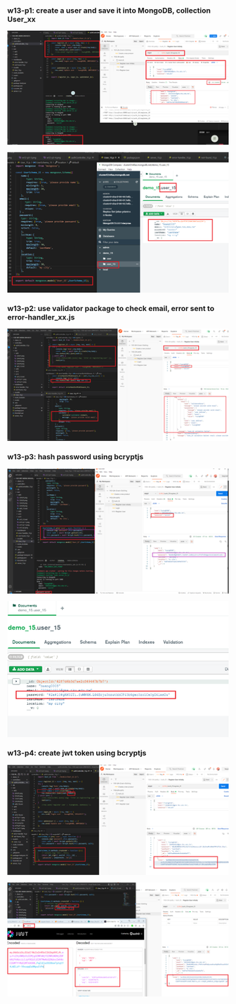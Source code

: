### w13-p1: create a user and save it into MongoDB, collection User_xx

![](w13-p1-1.png)

![](w13-p1-2.png)

### w13-p2: use validator package to check email, error sent to error-handler_xx.js

![](w13-p2.png)

### w13-p3: hash password using bcryptjs

![](w13-p3-1.png)

![](w13-p3-2.png)

### w13-p4: create jwt token using bcryptjs

![](w13-p4-1.png)

![](w13-p4-2.png)


